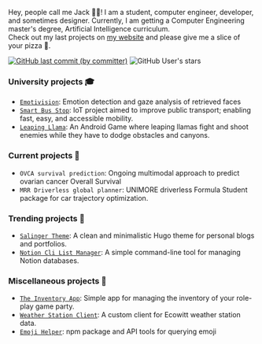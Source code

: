 Hey, people call me Jack 👨‍💻! I am a student, computer engineer, developer, and sometimes designer. Currently, I am getting a Computer Engineering master's degree, Artificial Intelligence curriculum.  
Check out my last projects on [my website](https://jacksalici.com) and please give me a slice of your pizza 🍕.

<a href="http://jacksalici.com"><img alt="GitHub last commit (by committer)" src="https://img.shields.io/github/last-commit/jacksalici/jacksalici.com?style=flat&label=Website%20updated:&labelColor=gray&color=blue&link=https%3A%2F%2Fjacksalici.com"></a>
![GitHub User's stars](https://img.shields.io/github/stars/jacksalici?affiliations=OWNER%2CCOLLABORATOR%2CORGANIZATION_MEMBER&label=Total%20star%20earned:&color=red)



### University projects 🎓
- [`Emotivision`](https://github.com/SLG-Vision/EmotiVision): Emotion detection and gaze analysis of retrieved faces
- [`Smart Bus Stop`](https://github.com/jacksalici/smart-bus-stop): IoT project aimed to improve public transport; enabling fast, easy, and accessible mobility.
- [`Leaping Llama`](https://github.com/overloadedllama/leapingllama): An Android Game where leaping llamas fight and shoot enemies while they have to dodge obstacles and canyons.

### Current projects 🌵
- `OVCA survival prediction`: Ongoing multimodal approach to predict ovarian cancer Overall Survival
- `MRR Driverless global planner`: UNIMORE driverless Formula Student package for car trajectory optimization.

### Trending projects 🌟
- [`Salinger Theme`](https://github.com/jacksalici/salinger-theme): A clean and minimalistic Hugo theme for personal blogs and portfolios.
- [`Notion Cli List Manager`](https://github.com/jacksalici/notion-cli-list-manager): A simple command-line tool for managing Notion databases.

### Miscellaneous projects 🧰
- [`The Inventory App`](https://github.com/jacksalici/inventory-app): Simple app for managing the inventory of your role-play game party.
- [`Weather Station Client`](https://github.com/jacksalici/weather_station): A custom client for Ecowitt weather station data. 
- [`Emoji Helper`](https://github.com/jacksalici/emoji-helper): npm package and API tools for querying emoji


